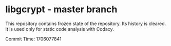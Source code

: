 # libgcrypt - master branch

This repository contains frozen state of the repository.
Its history is cleared. It is used only for static code
analysis with Codacy.

Commit Time: 1706077841